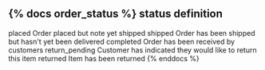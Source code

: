 {% docs order_status %}
status          definition
-------------------------------------------------------------------------
placed          Order placed but note yet shipped
shipped         Order has been shipped but hasn't yet been delivered
completed       Order has been received by customers
return_pending  Customer has indicated they would like to return this item
returned        Item has been returned
{% enddocs %}